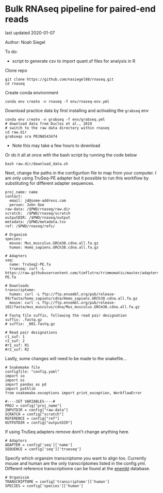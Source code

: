 # Bulk RNAseq pipeline for paired-end reads
last updated 2020-01-07

Author: Noah Siegel

To do:
- script to generate csv to import quant.sf files for analysis in R

Clone repo
```
git clone https://github.com/nasiegel88/rnaseq.git
cd rnaseq
```

Create conda environment
```
conda env create -n rnaseq -f env/rnaseq-env.yml
```

Download practice data by first installing and activating the ```grabseq``` env
```
conda env create -n grabseq -f env/grabseq.yml
# download data from Duclos et al., 2019
# switch to the raw data directory within rnaseq
cd raw.dir
grabseqs sra PRJNA543474
```
* Note this may take a few hours to download

Or do it all at once with the bash script by running the code below
```
bash raw.dir/download_data.sh
```

Next, change the paths in the configurtion file to map from your computer. I am only using TruSeq-PE adapter but it possible to run this workflow by substituting for different adapter sequences.

```
proj_name: name
contact:
  email: jd@some-address.com
  person: John Doe
raw-data: /$PWD/rnaseq/raw.dir
scratch:  /$PWD/rnaseq/scratch
outputDIR: /$PWD/rnaseq/output
metadata: /$PWD/metadata.tsv
ref: /$PWD/rnaseq/refs/

# Organism
species:
  mouse: Mus_musculus.GRCm38.cdna.all.fa.gz
  human: Homo_sapiens.GRCh38.cdna.all.fa.gz

# Adapters
seq:
  name: TruSeq2-PE.fa
  trueseq: curl -L https://raw.githubusercontent.com/timflutre/trimmomatic/master/adapters/TruSeq2-PE.fa

# Downloads
transcriptome:
  human: curl -L ftp://ftp.ensembl.org/pub/release-99/fasta/homo_sapiens/cdna/Homo_sapiens.GRCh38.cdna.all.fa.gz
  mouse: curl -L ftp://ftp.ensembl.org/pub/release-102/fasta/mus_musculus/cdna/Mus_musculus.GRCm38.cdna.all.fa.gz

# Fastq file suffix, following the read pair designation
suffix: .fastq.gz
# suffix: _001.fastq.gz

# Read pair designations
r1_suf: 1
r2_suf: 2
#r1_suf: R1
#r2_suf: R2
```

Lastly, some changes will need to be made to the snakefile...

```
# Snakemake file
configfile: "config.yaml"
import io 
import os
import pandas as pd
import pathlib
from snakemake.exceptions import print_exception, WorkflowError

#----SET VARIABLES----#
PROJ = config["proj_name"]
INPUTDIR = config["raw-data"]
SCRATCH = config["scratch"]
REFERENCE = config["ref"]
OUTPUTDIR = config["outputDIR"]
```

If using TruSeq adapters remove dont't change anything here.

```
# Adapters
ADAPTER = config['seq']['name']
SEQUENCE = config['seq']['trueseq']
```

Specify which organsim transcriptome you want to align too. Currently mouse and human are the only transcriptomes listed in the config.yml. Different reference transcriptiome can be found at the [enembl](https://uswest.ensembl.org/info/data/ftp/index.html) database.

```
# Organisim
TRANSCRIPTOME = config['transcriptome']['human']
SPECIES = config['species']['human']
```
